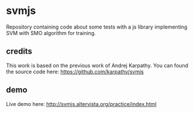 # svmjs
Repository containing code about some tests with a js library implementing SVM with SMO algorithm for training.

## credits
This work is based on the previous work of Andrej Karpathy.
You can found the source code here: https://github.com/karpathy/svmjs

## demo
Live demo here: http://svmjs.altervista.org/practice/index.html